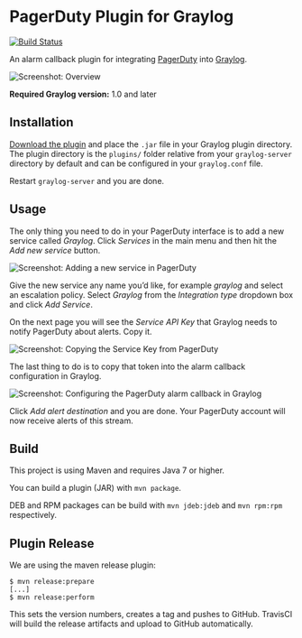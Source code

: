 PagerDuty Plugin for Graylog
============================

[![Build Status](https://travis-ci.org/Graylog2/graylog-plugin-pagerduty.svg)](https://travis-ci.org/Graylog2/graylog-plugin-pagerduty)

An alarm callback plugin for integrating [PagerDuty](http://pagerduty.com/) into [Graylog](https://www.graylog.org/).

![Screenshot: Overview](https://s3.amazonaws.com/graylog2public/images/plugin-pagerduty-ac-1.png)

**Required Graylog version:** 1.0 and later

## Installation

[Download the plugin](https://github.com/Graylog2/graylog-plugin-hipchat/releases)
and place the `.jar` file in your Graylog plugin directory. The plugin directory
is the `plugins/` folder relative from your `graylog-server` directory by default
and can be configured in your `graylog.conf` file.

Restart `graylog-server` and you are done.

## Usage

The only thing you need to do in your PagerDuty interface is to add a new service called *Graylog*. Click *Services* in the main menu and then hit the *Add new service* button.

![Screenshot: Adding a new service in PagerDuty](https://s3.amazonaws.com/graylog2public/images/plugin-pagerduty-ac-2.png)

Give the new service any name you’d like, for example *graylog* and select an escalation policy. Select *Graylog* from the *Integration type* dropdown box and click *Add Service*.

On the next page you will see the *Service API Key* that Graylog needs to notify PagerDuty about alerts. Copy it.

![Screenshot: Copying the Service Key from PagerDuty](https://s3.amazonaws.com/graylog2public/images/plugin-pagerduty-ac-3.png)

The last thing to do is to copy that token into the alarm callback configuration in Graylog.

![Screenshot: Configuring the PagerDuty alarm callback in Graylog](https://s3.amazonaws.com/graylog2public/images/plugin-pagerduty-ac-4.png)

Click *Add alert destination* and you are done. Your PagerDuty account will now receive alerts of this stream.

## Build

This project is using Maven and requires Java 7 or higher.

You can build a plugin (JAR) with `mvn package`.

DEB and RPM packages can be build with `mvn jdeb:jdeb` and `mvn rpm:rpm` respectively.

## Plugin Release

We are using the maven release plugin:

```
$ mvn release:prepare
[...]
$ mvn release:perform
```

This sets the version numbers, creates a tag and pushes to GitHub. TravisCI will build the release artifacts and upload to GitHub automatically.
